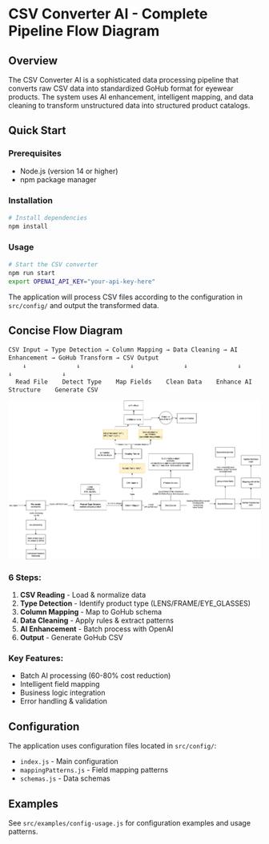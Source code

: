 # CSV Converter AI - Complete Pipeline Flow Diagram

## Overview
The CSV Converter AI is a sophisticated data processing pipeline that converts raw CSV data into standardized GoHub format for eyewear products. The system uses AI enhancement, intelligent mapping, and data cleaning to transform unstructured data into structured product catalogs.

## Quick Start

### Prerequisites
- Node.js (version 14 or higher)
- npm package manager

### Installation
```bash
# Install dependencies
npm install
```

### Usage
```bash
# Start the CSV converter
npm run start
export OPENAI_API_KEY="your-api-key-here"
```

The application will process CSV files according to the configuration in `src/config/` and output the transformed data.

## Concise Flow Diagram

```
CSV Input → Type Detection → Column Mapping → Data Cleaning → AI Enhancement → GoHub Transform → CSV Output
    ↓              ↓              ↓              ↓              ↓              ↓              ↓
  Read File    Detect Type    Map Fields    Clean Data    Enhance AI    Structure    Generate CSV
```

![Architecture Mapping CSV](architecure_mapping_csv.drawio.png)

### 6 Steps:
1. **CSV Reading** - Load & normalize data
2. **Type Detection** - Identify product type (LENS/FRAME/EYE_GLASSES)
3. **Column Mapping** - Map to GoHub schema
4. **Data Cleaning** - Apply rules & extract patterns
5. **AI Enhancement** - Batch process with OpenAI
6. **Output** - Generate GoHub CSV

### Key Features:
- Batch AI processing (60-80% cost reduction)
- Intelligent field mapping
- Business logic integration
- Error handling & validation

## Configuration
The application uses configuration files located in `src/config/`:
- `index.js` - Main configuration
- `mappingPatterns.js` - Field mapping patterns
- `schemas.js` - Data schemas

## Examples
See `src/examples/config-usage.js` for configuration examples and usage patterns.